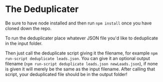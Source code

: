 # The Deduplicater
Be sure to have node installed and then run `npm install` once you have cloned down the repo.

To run the deduplicater place whatever JSON file you'd like to deduplicate in the input folder.  

Then just call the deduplicate script giving it the filename, for example `npm run-script deduplicate leads.json`. You can give it an optional output filename (`npm run-script deduplicate leads.json newLeads.json`), if none is given it will merely be the same as the input filename. After calling that script, your deduplicated file should be in the output folder!
